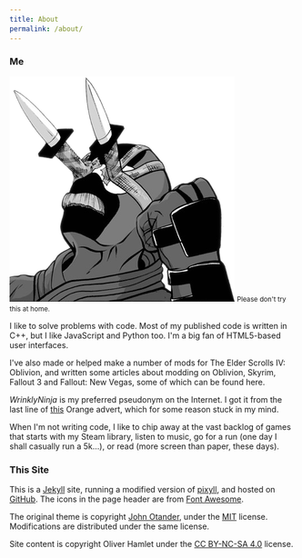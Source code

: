```yaml
---
title: About
permalink: /about/
---
```


### Me

<img class="portrait" alt="my avatar" src="/images/me.png">
<small class="portrait">Please don't try this at home.</small>

I like to solve problems with code. Most of my published code is written in C++, but I like JavaScript and Python too. I'm a big fan of HTML5-based user interfaces.

I've also made or helped make a number of mods for The Elder Scrolls IV: Oblivion, and written some articles about modding on Oblivion, Skyrim, Fallout 3 and Fallout: New Vegas, some of which can be found here.

*WrinklyNinja* is my preferred pseudonym on the Internet. I got it from the last line of [this](https://www.youtube.com/watch?v=V2jDTufS5WY) Orange advert, which for some reason stuck in my mind.

When I'm not writing code, I like to chip away at the vast backlog of games that starts with my Steam library, listen to music, go for a run (one day I shall casually run a 5k...), or read (more screen than paper, these days).

### This Site

This is a [Jekyll](http://jekyllrb.com/) site, running a modified version of [pixyll](https://github.com/johnotander/pixyll), and hosted on [GitHub](https://github.com/WrinklyNinja/wrinklyninja.github.io). The icons in the page header are from [Font Awesome](http://fontawesome.io/).

The original theme is copyright [John Otander](http://johnotander.com), under the [MIT](http://opensource.org/licenses/MIT) license. Modifications are distributed under the same license.

Site content is copyright Oliver Hamlet under the [CC BY-NC-SA 4.0](https://creativecommons.org/licenses/by-nc-sa/4.0/) license.

